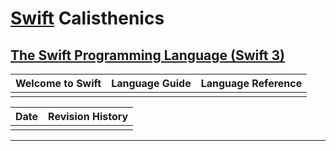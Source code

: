 # [Swift] Calisthenics

## [The Swift Programming Language (Swift 3)][documentation]

| Welcome to Swift | Language Guide | Language Reference |
|-|-|-|
| | | |

| Date | Revision History |
|-|-|
| | |

---

[Swift]: https://swift.org/

[documentation]: https://developer.apple.com/library/content/documentation/Swift/Conceptual/Swift_Programming_Language/

